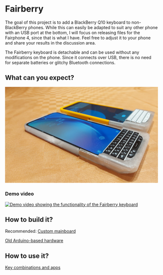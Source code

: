 # Fairberry

The goal of this project is to add a BlackBerry Q10 keyboard to non-BlackBerry phones. While this can easily be adapted to suit any other phone with an USB port at the bottom, I will focus on releasing files for the Fairphone 4, since that is what I have. Feel free to adjust it to your phone and share your results in the discussion area.

The Fairberry keyboard is detachable and can be used without any modifications on the phone. Since it connects over USB, there is no need for separate batteries or glitchy Bluetooth connections.

## What can you expect?

<img alt="Samsung Galaxy A54 and Fairphone 4 with Fairberry keyboards" src="https://github.com/Dakkaron/Fairberry/raw/main/Images/frontpage_image.jpg">

### Demo video
[![Demo video showing the functionality of the Fairberry keyboard](https://img.youtube.com/vi/iDb8_ld9gOQ/0.jpg)](https://www.youtube.com/watch?v=iDb8_ld9gOQ)

## How to build it?

Recommended: [Custom mainboard](https://github.com/Dakkaron/Fairberry/blob/main/Documentation/Hardware_Fairberry_Mainboard.md)

[Old Arduino-based hardware](https://github.com/Dakkaron/Fairberry/blob/main/Documentation/Hardware_Arduinobased.md)

## How to use it?

[Key combinations and apps](https://github.com/Dakkaron/Fairberry/blob/main/Documentation/UX_Shortcuts_and_Apps.md)
